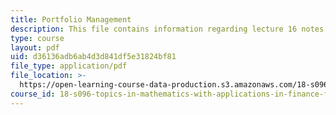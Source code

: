 ```yaml
---
title: Portfolio Management
description: This file contains information regarding lecture 16 notes.
type: course
layout: pdf
uid: d36136adb6ab4d3d841df5e31824bf81
file_type: application/pdf
file_location: >-
  https://open-learning-course-data-production.s3.amazonaws.com/18-s096-topics-in-mathematics-with-applications-in-finance-fall-2013/d36136adb6ab4d3d841df5e31824bf81_MIT18_S096F13_lecnote16.pdf
course_id: 18-s096-topics-in-mathematics-with-applications-in-finance-fall-2013
---
```

